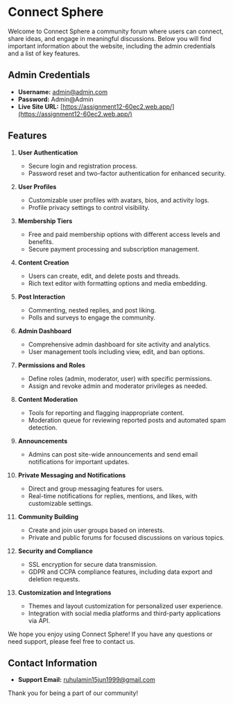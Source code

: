 # Connect Sphere

Welcome to Connect Sphere a community forum where users can connect, share ideas, and engage in meaningful discussions. Below you will find important information about the website, including the admin credentials and a list of key features.

## Admin Credentials

- **Username:** admin@admin.com
- **Password:** Admin@Admin
- **Live Site URL:** [https://assignment12-60ec2.web.app/](https://assignment12-60ec2.web.app/)

## Features

1. **User Authentication**

   - Secure login and registration process.
   - Password reset and two-factor authentication for enhanced security.

2. **User Profiles**

   - Customizable user profiles with avatars, bios, and activity logs.
   - Profile privacy settings to control visibility.

3. **Membership Tiers**

   - Free and paid membership options with different access levels and benefits.
   - Secure payment processing and subscription management.

4. **Content Creation**

   - Users can create, edit, and delete posts and threads.
   - Rich text editor with formatting options and media embedding.

5. **Post Interaction**

   - Commenting, nested replies, and post liking.
   - Polls and surveys to engage the community.

6. **Admin Dashboard**

   - Comprehensive admin dashboard for site activity and analytics.
   - User management tools including view, edit, and ban options.

7. **Permissions and Roles**

   - Define roles (admin, moderator, user) with specific permissions.
   - Assign and revoke admin and moderator privileges as needed.

8. **Content Moderation**

   - Tools for reporting and flagging inappropriate content.
   - Moderation queue for reviewing reported posts and automated spam detection.

9. **Announcements**

   - Admins can post site-wide announcements and send email notifications for important updates.

10. **Private Messaging and Notifications**

    - Direct and group messaging features for users.
    - Real-time notifications for replies, mentions, and likes, with customizable settings.

11. **Community Building**

    - Create and join user groups based on interests.
    - Private and public forums for focused discussions on various topics.

12. **Security and Compliance**

    - SSL encryption for secure data transmission.
    - GDPR and CCPA compliance features, including data export and deletion requests.

13. **Customization and Integrations**
    - Themes and layout customization for personalized user experience.
    - Integration with social media platforms and third-party applications via API.

We hope you enjoy using Connect Sphere! If you have any questions or need support, please feel free to contact us.

## Contact Information

- **Support Email:** ruhulamin15jun1999@gmail.com

Thank you for being a part of our community!
